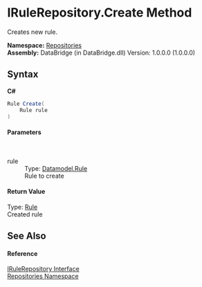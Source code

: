 # IRuleRepository.Create Method 
 

Creates new rule.

**Namespace:**&nbsp;<a href="e0edd2e7-f86c-850a-35e3-670eb5412ec9">Repositories</a><br />**Assembly:**&nbsp;DataBridge (in DataBridge.dll) Version: 1.0.0.0 (1.0.0.0)

## Syntax

**C#**<br />
``` C#
Rule Create(
	Rule rule
)
```


#### Parameters
&nbsp;<dl><dt>rule</dt><dd>Type: <a href="11cb7bec-7cb1-21f2-0c12-4877f6bba0b4">Datamodel.Rule</a><br />Rule to create</dd></dl>

#### Return Value
Type: <a href="11cb7bec-7cb1-21f2-0c12-4877f6bba0b4">Rule</a><br />Created rule

## See Also


#### Reference
<a href="3301f108-3703-6b74-3e47-8508e58f3da2">IRuleRepository Interface</a><br /><a href="e0edd2e7-f86c-850a-35e3-670eb5412ec9">Repositories Namespace</a><br />